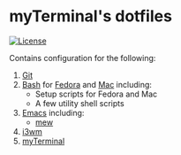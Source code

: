 # myTerminal's dotfiles

[![License](https://img.shields.io/badge/LICENSE-GPL%20v3.0-blue.svg)](https://www.gnu.org/licenses/gpl.html)

Contains configuration for the following:

1. [Git](https://git-scm.com)
2. [Bash](https://www.gnu.org/software/bash) for [Fedora](https://getfedora.org) and [Mac](https://www.apple.com/macos) including:
    - Setup scripts for Fedora and Mac
    - A few utility shell scripts
3. [Emacs](https://www.gnu.org/software/emacs) including:
    - [mew](https://www.mew.org)
4. [i3wm](https://i3wm.org)
5. [myTerminal](https://github.com/myTerminal/myterminal)
